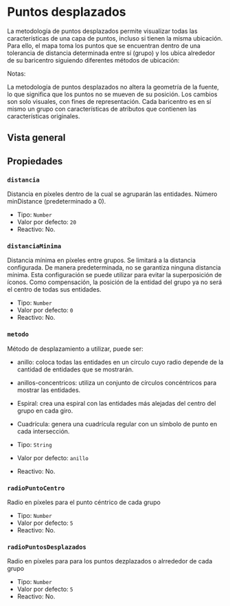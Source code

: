 # Puntos desplazados

La metodología de puntos desplazados permite visualizar todas las
características de una capa de puntos, incluso si tienen la misma ubicación.
Para ello, el mapa toma los puntos que se encuentran dentro de una tolerancia de
distancia determinada entre sí (grupo) y los ubica alrededor de su baricentro
siguiendo diferentes métodos de ubicación:

<div class="nota-contenedor">
  <p class="nota-titulo">
    Notas:
  </p>
  <p class="nota">
    La metodología de puntos desplazados no altera la geometría de la fuente, lo que significa que los puntos no se mueven de su posición. Los cambios son solo visuales, con fines de representación. Cada baricentro es en sí mismo un grupo con características de atributos que contienen las características originales.
  </p>
</div>

## Vista general

<VisorCodigo archivo="PuntosDesplazados.vue" />

## Propiedades

### `distancia`

Distancia en píxeles dentro de la cual se agruparán las entidades. Número
minDistance (predeterminado a 0).

- Tipo: `Number`
- Valor por defecto: `20`
- Reactivo: No.

### `distanciaMinima`

Distancia mínima en píxeles entre grupos. Se limitará a la distancia
configurada. De manera predeterminada, no se garantiza ninguna distancia mínima.
Esta configuración se puede utilizar para evitar la superposición de íconos.
Como compensación, la posición de la entidad del grupo ya no será el centro de
todas sus entidades.

- Tipo: `Number`
- Valor por defecto: `0`
- Reactivo: No.

### `metodo`

Método de desplazamiento a utilizar, puede ser:

- anillo: coloca todas las entidades en un círculo cuyo radio depende de la
  cantidad de entidades que se mostrarán.
- anillos-concentricos: utiliza un conjunto de círculos concéntricos para
  mostrar las entidades.
- Espiral: crea una espiral con las entidades más alejadas del centro del grupo
  en cada giro.
- Cuadrícula: genera una cuadrícula regular con un símbolo de punto en cada
  intersección.

- Tipo: `String`
- Valor por defecto: `anillo`
- Reactivo: No.

### `radioPuntoCentro`

Radio en píxeles para el punto céntrico de cada grupo

- Tipo: `Number`
- Valor por defecto: `5`
- Reactivo: No.

### `radioPuntosDesplazados`

Radio en píxeles para para los puntos dezplazados o alrrededor de cada grupo

- Tipo: `Number`
- Valor por defecto: `5`
- Reactivo: No.

